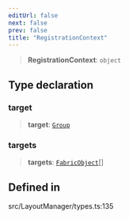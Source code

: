 ```yaml
---
editUrl: false
next: false
prev: false
title: "RegistrationContext"
---
```


> **RegistrationContext**: `object`

## Type declaration

### target

> **target**: [`Group`](/api/classes/group/)

### targets

> **targets**: [`FabricObject`](/api/classes/fabricobject/)[]

## Defined in

src/LayoutManager/types.ts:135
